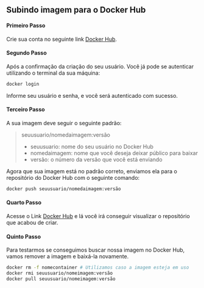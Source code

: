## Subindo imagem para o Docker Hub

#### Primeiro Passo

Crie sua conta no seguinte link [Docker Hub](https://hub.docker.com).

#### Segundo Passo

Após a confirmação da criação do seu usuário. Você já pode se autenticar utilizando o terminal da sua máquina:

```sh
docker login
```

Informe seu usuário e senha, e você será autenticado com sucesso.

#### Terceiro Passo

A sua imagem deve seguir o seguinte padrão:

> seuusuario/nomedaimagem:versão
> - seuusuario: nome do seu usuário no Docker Hub
> - nomedaimagem: nome que você deseja deixar público para baixar
> - versão: o número da versão que você está enviando

Agora que sua imagem está no padrão correto, enviamos ela para o repositório do Docker Hub com o seguinte comando:

```sh
docker push seuusuario/nomedaimagem:versão
```

#### Quarto Passo

Acesse o Link [Docker Hub](https://hub.docker.com) e lá você irá conseguir visualizar o repositório que acabou de criar.

#### Quinto Passo
Para testarmos se conseguimos buscar nossa imagem no Docker Hub, vamos remover a imagem e baixá-la novamente.

```sh
docker rm -f nomecontainer # Utilizamos caso a imagem esteja em uso
docker rmi seuusuario/nomeimagem:versão
docker pull seuusuario/nomeimagem:versão
```

